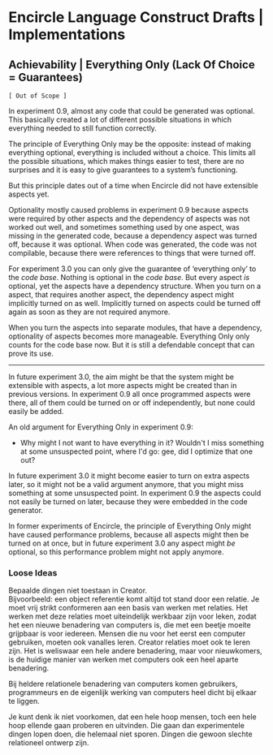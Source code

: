﻿Encircle Language Construct Drafts | Implementations
====================================================

Achievability | Everything Only (Lack Of Choice = Guarantees)
-------------------------------------------------------------

`[ Out of Scope ]`

In experiment 0.9, almost any code that could be generated was optional. This basically created a lot of different possible situations in which everything needed to still function correctly.

The principle of Everything Only may be the opposite: instead of making everything optional, everything is included without a choice. This limits all the possible situations, which makes things easier to test, there are no surprises and it is easy to give guarantees to a system’s functioning.

But this principle dates out of a time when Encircle did not have extensible aspects yet.

Optionality mostly caused problems in experiment 0.9 because aspects were required by other aspects and the dependency of aspects was not worked out well, and sometimes something used by one aspect, was missing in the generated code, because a dependency aspect was turned off, because it was optional. When code was generated, the code was not compilable, because there were references to things that were turned off.

For experiment 3.0 you can only give the guarantee of ‘everything only’ to the *code base*. Nothing is optional in the *code base*. But every aspect *is* optional, yet the aspects have a dependency structure. When you turn on a aspect, that requires another aspect, the dependency aspect might implicitly turned on as well. Implicitly turned on aspects could be turned off again as soon as they are not required anymore.

When you turn the aspects into separate modules, that have a dependency, optionality of aspects becomes more manageable. Everything Only only counts for the code base now. But it is still a defendable concept that can prove its use.

-----

In future experiment 3.0, the aim might be that the system might be extensible with aspects, a lot more aspects might be created than in previous versions. In experiment 0.9 all once programmed aspects were there, all of them could be turned on or off independently, but none could easily be added.

An old argument for Everything Only in experiment 0.9:

- Why might I not want to have everything in it? Wouldn't I miss something at some unsuspected point, where I'd go: gee, did I optimize that one out?

In future experiment 3.0 it might become easier to turn on extra aspects later, so it might not be a valid argument anymore, that you might miss something at some unsuspected point. In experiment 0.9 the aspects could not easily be turned on later, because they were embedded in the code generator.

In former experiments of Encircle, the principle of Everything Only might have caused performance problems, because all aspects might then be turned on at once, but in future experiment 3.0 any aspect might *be* optional, so this performance problem might not apply anymore.

### Loose Ideas

Bepaalde dingen niet toestaan in Creator.  
Bijvoorbeeld: een object referentie komt altijd tot stand door een relatie. Je moet vrij strikt conformeren aan een basis van werken met relaties. Het werken met deze relaties moet uiteindelijk werkbaar zijn voor leken, zodat het een nieuwe benadering van computers is, die met een beetje moeite grijpbaar is voor iedereen. Mensen die nu voor het eerst een computer gebruiken, moeten ook vanalles leren. Creator relaties moet ook te leren zijn. Het is weliswaar een hele andere benadering, maar voor nieuwkomers, is de huidige manier van werken met computers ook een heel aparte benadering.

Bij heldere relationele benadering van computers komen gebruikers, programmeurs en de eigenlijk werking van computers heel dicht bij elkaar te liggen.

Je kunt denk ik niet voorkomen, dat een hele hoop mensen, toch een hele hoop ellende gaan proberen en uitvinden. Die gaan dan experimentele dingen lopen doen, die helemaal niet sporen. Dingen die gewoon slechte relationeel ontwerp zijn.
